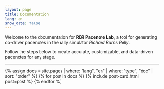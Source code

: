 ```yaml
---
layout: page
title: Documentation
lang: en
show_date: false
---
```


Welcome to the documentation for **RBR Pacenote Lab**, a tool for generating co-driver pacenotes in the rally simulator *Richard Burns Rally*.

Follow the steps below to create accurate, customizable, and data-driven pacenotes for any stage.

---

<section class="layout--articles">
  <div class="grid grid--p-3">
    {% assign docs = site.pages | where: "lang", "en" | where: "type", "doc" | sort: "order" %}
    {% for post in docs %}
      {% include post-card.html post=post %}
    {% endfor %}
  </div>
</section>
